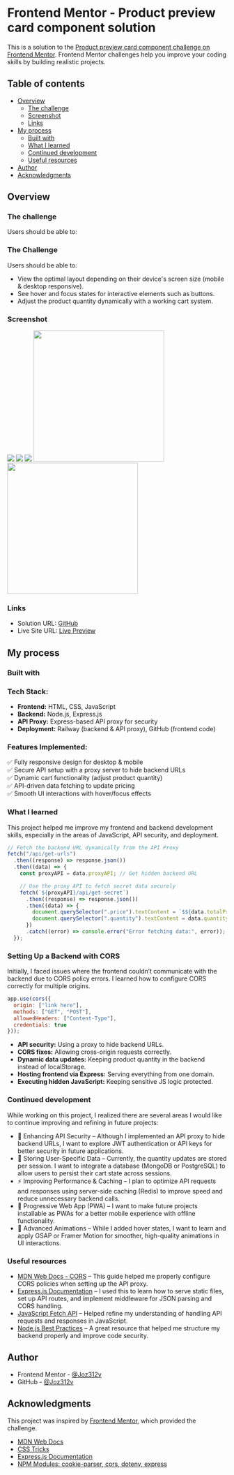 # Frontend Mentor - Product preview card component solution

This is a solution to the [Product preview card component challenge on Frontend Mentor](https://www.frontendmentor.io/challenges/product-preview-card-component-GO7UmttRfa). Frontend Mentor challenges help you improve your coding skills by building realistic projects. 

## Table of contents

- [Overview](#overview)
  - [The challenge](#the-challenge)
  - [Screenshot](#screenshot)
  - [Links](#links)
- [My process](#my-process)
  - [Built with](#built-with)
  - [What I learned](#what-i-learned)
  - [Continued development](#continued-development)
  - [Useful resources](#useful-resources)
- [Author](#author)
- [Acknowledgments](#acknowledgments)


## Overview

### The challenge

Users should be able to:

### The Challenge

Users should be able to:

- View the optimal layout depending on their device's screen size (mobile & desktop responsive).
- See hover and focus states for interactive elements such as buttons.
- Adjust the product quantity dynamically with a working cart system.


### Screenshot
![](Product-preview.gif)
![](mobile-SS.jpg)
![](mobile-SS2.jpg)
<img src="mobile-SS.jpg" width="300">
<img src="mobile-SS2.jpg" width="300">

### Links

- Solution URL: [GitHub](https://github.com/Joz312v/secure-frontend-product-Preview)
- Live Site URL: [Live Preview](https://frontend-product-preview-challenge.netlify.app/)

## My process

### Built with

### Tech Stack:
- **Frontend:** HTML, CSS, JavaScript
- **Backend:** Node.js, Express.js
- **API Proxy:** Express-based API proxy for security
- **Deployment:** Railway (backend & API proxy), GitHub (frontend code)
### Features Implemented:
✅ Fully responsive design for desktop & mobile  
✅ Secure API setup with a proxy server to hide backend URLs  
✅ Dynamic cart functionality (adjust product quantity)  
✅ API-driven data fetching to update pricing  
✅ Smooth UI interactions with hover/focus effects  

### What I learned

This project helped me improve my frontend and backend development skills, especially in the areas of JavaScript, API security, and deployment.

```js
// Fetch the backend URL dynamically from the API Proxy
fetch("/api/get-urls")
  .then((response) => response.json())
  .then((data) => {
    const proxyAPI = data.proxyAPI; // Get hidden backend URL

    // Use the proxy API to fetch secret data securely
    fetch(`${proxyAPI}/api/get-secret`)
      .then((response) => response.json())
      .then((data) => {
        document.querySelector(".price").textContent = `$${data.totalPrice}`;
        document.querySelector(".quantity").textContent = data.quantity;
      })
      .catch((error) => console.error("Error fetching data:", error));
  });

```
### Setting Up a Backend with CORS
Initially, I faced issues where the frontend couldn’t communicate with the backend due to CORS policy errors. I learned how to configure CORS correctly for multiple origins.

```js
app.use(cors({
  origin: ["link here"],
  methods: ["GET", "POST"],
  allowedHeaders: ["Content-Type"],
  credentials: true
}));

```
- **API security:** Using a proxy to hide backend URLs.
- **CORS fixes:** Allowing cross-origin requests correctly.
- **Dynamic data updates:** Keeping product quantity in the backend instead of localStorage.
- **Hosting frontend via Express:** Serving everything from one domain.
- **Executing hidden JavaScript:** Keeping sensitive JS logic protected.

### Continued development

While working on this project, I realized there are several areas I would like to continue improving and refining in future projects:

- 🔐 Enhancing API Security – Although I implemented an API proxy to hide backend URLs, I want to explore JWT authentication or API keys for better security in future applications.
- 💾 Storing User-Specific Data – Currently, the quantity updates are stored per session. I want to integrate a database (MongoDB or PostgreSQL) to allow users to persist their cart state across sessions.
- ⚡ Improving Performance & Caching – I plan to optimize API requests and responses using server-side caching (Redis) to improve speed and reduce unnecessary backend calls.
- 📱 Progressive Web App (PWA) – I want to make future projects installable as PWAs for a better mobile experience with offline functionality.
- 🎨 Advanced Animations – While I added hover states, I want to learn and apply GSAP or Framer Motion for smoother, high-quality animations in UI interactions.

### Useful resources

- [MDN Web Docs - CORS](https://developer.mozilla.org/en-US/docs/Web/HTTP/CORS) – This guide helped me properly configure CORS policies when setting up the API proxy.
- [Express.js Documentation](https://expressjs.com/en/resources/middleware.html) – I used this to learn how to      serve static files, set up API routes, and implement  middleware for JSON parsing and CORS handling.
- [JavaScript Fetch API](https://developer.mozilla.org/en-US/docs/Web/API/Fetch_API) – Helped refine my understanding of handling API requests and responses in JavaScript.
- [Node.js Best Practices](https://github.com/goldbergyoni/nodebestpractices) – A great resource that helped me structure my backend properly and improve code security.

## Author

- Frontend Mentor - [@Joz312v](https://www.frontendmentor.io/profile/Joz312v)
- GitHub - [@Joz312v](https://github.com/Joz312v)

## Acknowledgments

This project was inspired by [Frontend Mentor](https://www.frontendmentor.io/), which provided the challenge.  

- [MDN Web Docs](https://developer.mozilla.org/en-US/)
- [CSS Tricks](https://css-tricks.com/)
- [Express.js Documentation](https://expressjs.com/)
- [NPM Modules: cookie-parser, cors, dotenv, express](https://www.npmjs.com/)
